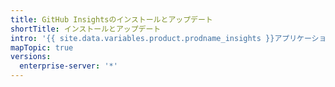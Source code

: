 ```yaml
---
title: GitHub Insightsのインストールとアップデート
shortTitle: インストールとアップデート
intro: '{{ site.data.variables.product.prodname_insights }}アプリケーションをインストールし、そのアプリケーションを最新バージョンにアップデートできます。'
mapTopic: true
versions:
  enterprise-server: '*'
---
```


